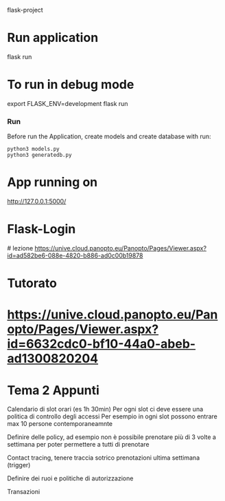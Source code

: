 flask-project

# Run application
flask run

# To run in debug mode 

export FLASK_ENV=development
flask run

### Run

Before run the Application, create models and create database with run:

```
python3 models.py
python3 generatedb.py
```

# App running on
http://127.0.0.1:5000/


# Flask-Login
# lezione https://unive.cloud.panopto.eu/Panopto/Pages/Viewer.aspx?id=ad582be6-088e-4820-b886-ad0c00b19878

# Tutorato
# https://unive.cloud.panopto.eu/Panopto/Pages/Viewer.aspx?id=6632cdc0-bf10-44a0-abeb-ad1300820204

# Tema 2 Appunti

Calendario di slot orari (es 1h 30min)
Per ogni slot ci deve essere una politica di controllo degli accessi
Per esempio in ogni slot possono entrare max 10 persone contemporaneamnte

Definire delle policy, ad esempio non è possibile prenotare più di 3 volte a settimana per poter permettere a tutti di prenotare 

Contact tracing, tenere traccia sotrico prenotazioni ultima settimana (trigger)

Definire dei ruoi e politiche di autorizzazione

Transazioni

